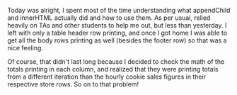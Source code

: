 Today was alright, I spent most of the time understanding what appendChild and innerHTML actually did and how to use them. As per usual, relied heavily on TAs and other students to help me out, but less than yesterday. I left with only a table header row printing, and once I got home I was able to get all the body rows printing as well (besides the footer row) so that was a nice feeling.

Of course, that didn't last long because I decided to check the math of the totals printing in each column, and realized that they were printing totals from a different iteration than the hourly cookie sales figures in their respective store rows. So on to that problem! 
